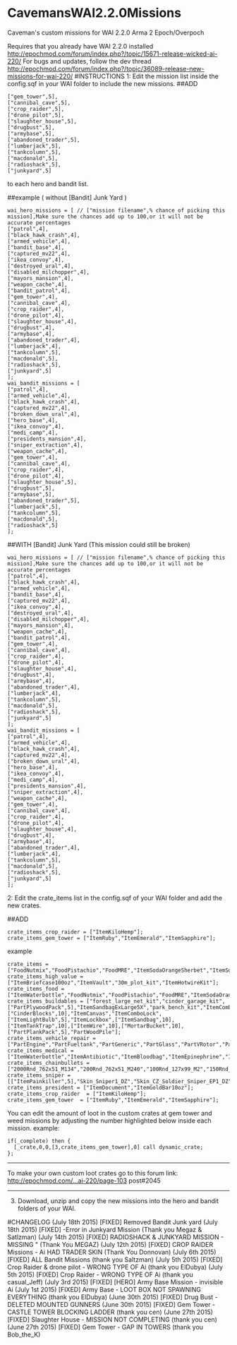 # CavemansWAI2.2.0Missions
Caveman's custom missions for WAI 2.2.0 Arma 2 Epoch/Overpoch

Requires that you already have WAI 2.2.0 installed  http://epochmod.com/forum/index.php?/topic/15671-release-wicked-ai-220/
For bugs and updates, follow the dev thread http://epochmod.com/forum/index.php?/topic/36089-release-new-missions-for-wai-220/
#INSTRUCTIONS
1: Edit the mission list inside the config.sqf in your WAI folder to include the new missions.
##ADD
```
["gem_tower",5],
["cannibal_cave",5],
["crop_raider",5],
["drone_pilot",5], 
["slaughter_house",5],
["drugbust",5],
["armybase",5],
["abandoned_trader",5],
["lumberjack",5],
["tankcolumn",5],
["macdonald",5],
["radioshack",5],
["junkyard",5]
```
to each hero and bandit list.

##example ( without [Bandit] Junk Yard )
```
wai_hero_missions = [ // ["mission filename",% chance of picking this mission],Make sure the chances add up to 100,or it will not be accurate percentages
["patrol",4],
["black_hawk_crash",4],
["armed_vehicle",4],
["bandit_base",4],
["captured_mv22",4],
["ikea_convoy",4],
["destroyed_ural",4],
["disabled_milchopper",4],
["mayors_mansion",4],
["weapon_cache",4],
["bandit_patrol",4],
["gem_tower",4],
["cannibal_cave",4],
["crop_raider",4],
["drone_pilot",4], 
["slaughter_house",4],
["drugbust",4],
["armybase",4],
["abandoned_trader",4],
["lumberjack",4],
["tankcolumn",5],
["macdonald",5],
["radioshack",5],
["junkyard",5]
]; 
wai_bandit_missions = [
["patrol",4], 
["armed_vehicle",4], 
["black_hawk_crash",4], 
["captured_mv22",4], 
["broken_down_ural",4], 
["hero_base",4], 
["ikea_convoy",4], 
["medi_camp",4], 
["presidents_mansion",4], 
["sniper_extraction",4], 
["weapon_cache",4],
["gem_tower",4],
["cannibal_cave",4],
["crop_raider",4],
["drone_pilot",4], 
["slaughter_house",5],
["drugbust",5],
["armybase",5],
["abandoned_trader",5],
["lumberjack",5],
["tankcolumn",5],
["macdonald",5],
["radioshack",5]
];
```

##WITH [Bandit] Junk Yard (This mission could still be broken)
```
wai_hero_missions = [ // ["mission filename",% chance of picking this mission],Make sure the chances add up to 100,or it will not be accurate percentages
["patrol",4],
["black_hawk_crash",4],
["armed_vehicle",4],
["bandit_base",4],
["captured_mv22",4],
["ikea_convoy",4],
["destroyed_ural",4],
["disabled_milchopper",4],
["mayors_mansion",4],
["weapon_cache",4],
["bandit_patrol",4],
["gem_tower",4],
["cannibal_cave",4],
["crop_raider",4],
["drone_pilot",4], 
["slaughter_house",4],
["drugbust",4],
["armybase",4],
["abandoned_trader",4],
["lumberjack",4],
["tankcolumn",5],
["macdonald",5],
["radioshack",5],
["junkyard",5]
]; 
wai_bandit_missions = [
["patrol",4], 
["armed_vehicle",4], 
["black_hawk_crash",4], 
["captured_mv22",4], 
["broken_down_ural",4], 
["hero_base",4], 
["ikea_convoy",4], 
["medi_camp",4], 
["presidents_mansion",4], 
["sniper_extraction",4], 
["weapon_cache",4],
["gem_tower",4],
["cannibal_cave",4],
["crop_raider",4],
["drone_pilot",4], 
["slaughter_house",4],
["drugbust",4],
["armybase",4],
["abandoned_trader",4],
["lumberjack",4],
["tankcolumn",5],
["macdonald",5],
["radioshack",5],
["junkyard",5]
];
```

2: Edit the crate_items list in the config.sqf of your WAI folder and add the new crates.

##ADD
```
crate_items_crop_raider = ["ItemKiloHemp"];
crate_items_gem_tower = ["ItemRuby","ItemEmerald","ItemSapphire"];
```

example
```
crate_items = ["FoodNutmix","FoodPistachio","FoodMRE","ItemSodaOrangeSherbet","ItemSodaRbull","ItemSodaR4z0r","ItemSodaMdew","ItemSodaPepsi","ItemBandage","ItemSodaCoke","FoodbaconCooked","FoodCanBakedBeans","FoodCanFrankBeans","FoodCanPasta","FoodCanSardines","FoodchickenCooked","FoodmuttonCooked","FoodrabbitCooked","ItemTroutCooked","ItemTunaCooked","ItemSeaBassCooked","ItemAntibiotic","ItemBloodbag","ItemEpinephrine","ItemHeatPack","ItemMorphine","ItemGoldBar","ItemGoldBar10oz","CinderBlocks","ItemCanvas","ItemComboLock","ItemLightBulb","ItemLockbox","ItemSandbag","ItemTankTrap","ItemWire","MortarBucket","PartEngine","PartFueltank","PartGeneric","PartGlass","PartPlankPack","PartVRotor","PartWheel","PartWoodPile"];
crate_items_high_value = ["ItemBriefcase100oz","ItemVault","30m_plot_kit","ItemHotwireKit"];
crate_items_food = ["ItemWaterbottle","FoodNutmix","FoodPistachio","FoodMRE","ItemSodaOrangeSherbet","ItemSodaRbull","ItemSodaR4z0r","ItemSodaMdew","ItemSodaPepsi","ItemSodaCoke","FoodbaconCooked","FoodCanBakedBeans","FoodCanFrankBeans","FoodCanPasta","FoodCanSardines","FoodchickenCooked","FoodmuttonCooked","FoodrabbitCooked","ItemTroutCooked","ItemTunaCooked","ItemSeaBassCooked"];
crate_items_buildables = ["forest_large_net_kit","cinder_garage_kit",["PartPlywoodPack",5],"ItemSandbagExLarge5X","park_bench_kit","ItemComboLock",["CinderBlocks",10],"ItemCanvas","ItemComboLock",["ItemLightBulb",5],"ItemLockbox",["ItemSandbag",10],["ItemTankTrap",10],["ItemWire",10],["MortarBucket",10],["PartPlankPack",5],"PartWoodPile"];
crate_items_vehicle_repair = ["PartEngine","PartFueltank","PartGeneric","PartGlass","PartVRotor","PartWheel"];
crate_items_medical = ["ItemWaterbottle","ItemAntibiotic","ItemBloodbag","ItemEpinephrine","ItemHeatPack","ItemMorphine","ItemBandage","FoodCanFrankBeans","FoodCanPasta"];
crate_items_chainbullets = ["2000Rnd_762x51_M134","200Rnd_762x51_M240","100Rnd_127x99_M2","150Rnd_127x107_DSHKM"];
crate_items_sniper = [["ItemPainkiller",5],"Skin_Sniper1_DZ","Skin_CZ_Soldier_Sniper_EP1_DZ","Skin_GUE_Soldier_Sniper_DZ"];
crate_items_president = ["ItemDocument","ItemGoldBar10oz"];
crate_items_crop_raider  = ["ItemKiloHemp"];
crate_items_gem_tower  = ["ItemRuby","ItemEmerald","ItemSapphire"];
```

You can edit the amount of loot in the custom crates at gem tower and weed missions by adjusting the number highlighted below inside each mission.
example: 
```
if(_complete) then {
  [_crate,0,0,[3,crate_items_gem_tower],0] call dynamic_crate;
};
 ```
**********************************************************************************************************
To make your own custom loot crates go to this forum link:
http://epochmod.com/...ai-220/page-103
post#2045
**********************************************************************************************************

3. Download, unzip and copy the new missions into the hero and bandit folders of your WAI.

#CHANGELOG
(July 18th 2015) 	[FIXED] Removed Bandit Junk yard
(July 18th 2015)  	[FIXED] -Error in Junkyard Mission (Thank you Megaz & Satlzman)
(July 14th 2015)  	[FIXED] RADIOSHACK & JUNKYARD MISSION - MISSING "   (Thank You MEGAZ)
(July 12th 2015)  	[FIXED] CROP RAIDER Missions - Ai HAD TRADER SKIN (Thank You Donnovan)
(July 6th 2015)    	[FIXED] ALL Bandit Missions  (thank you Saltzman)
(July 5th 2015)    	[FIXED] Crop Raider & drone pilot - WRONG TYPE OF Ai (thank you ElDubya)
(July 5th 2015)    	[FIXED] Crop Raider - WRONG TYPE OF Ai (thank you casual_Jeff) 
(July 3rd 2015)  	[FIXED] [HERO] Army Base Mission - invisible Ai 
(July 1st 2015)  	[FIXED] Army Base - LOOT BOX NOT SPAWNING EVERYTHING (thank you ElDubya)
(June 30th 2015) 	[FIXED] Drug Bust - DELETED MOUNTED GUNNERS
(June 30th 2015) 	[FIXED] Gem Tower - CASTLE TOWER BLOCKING LADDER (thank you cen)
(June 27th 2015) 	[FIXED] Slaughter House  - MISSION NOT COMPLETING (thank you cen)
(June 27th 2015) 	[FIXED] Gem Tower - GAP IN TOWERS (thank you Bob_the_K)

